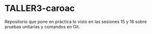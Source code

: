 # TALLER3-caroac
Repositorio que pone en práctica lo visto en las sesiones 15 y 16 sobre pruebas unitarias y comandos en Git.